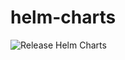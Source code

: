 # helm-charts
![Release Helm Charts](https://github.com/elegantthemes/helm-charts/workflows/Release%20Helm%20Charts/badge.svg)

